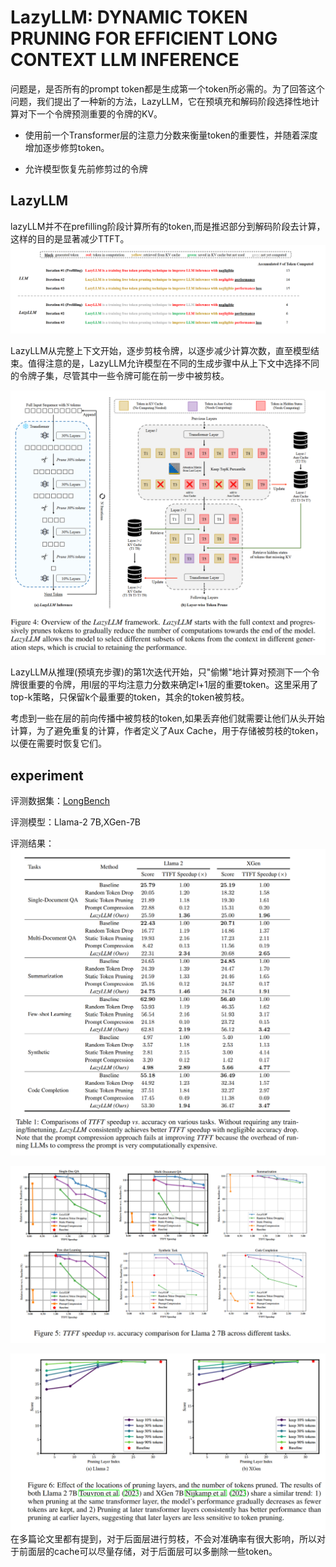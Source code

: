 # LazyLLM: DYNAMIC TOKEN PRUNING FOR EFFICIENT LONG CONTEXT LLM INFERENCE
问题是，是否所有的prompt token都是生成第一个token所必需的。为了回答这个问题，我们提出了一种新的方法，LazyLLM，它在预填充和解码阶段选择性地计算对下一个令牌预测重要的令牌的KV。

* 使用前一个Transformer层的注意力分数来衡量token的重要性，并随着深度增加逐步修剪token。

* 允许模型恢复先前修剪过的令牌

## LazyLLM
lazyLLM并不在prefilling阶段计算所有的token,而是推迟部分到解码阶段去计算，这样的目的是显著减少TTFT。
![alt text](image.png)

LazyLLM从完整上下文开始，逐步剪枝令牌，以逐步减少计算次数，直至模型结束。值得注意的是，LazyLLM允许模型在不同的生成步骤中从上下文中选择不同的令牌子集，尽管其中一些令牌可能在前一步中被剪枝。

![alt text](image-1.png)

LazyLLM从推理(预填充步骤)的第1次迭代开始，只"偷懒"地计算对预测下一个令牌很重要的令牌，用l层的平均注意力分数来确定l+1层的重要token。这里采用了top-k策略，只保留k个最重要的token，其余的token被剪枝。

考虑到一些在层的前向传播中被剪枝的token,如果丢弃他们就需要让他们从头开始计算，为了避免重复的计算，作者定义了Aux Cache，用于存储被剪枝的token，以便在需要时恢复它们。

## experiment
评测数据集：[LongBench](https://github.com/THUDM/LongBench)

评测模型：Llama-2 7B,XGen-7B

评测结果：
![alt text](image-2.png)

![alt text](image-3.png)

![alt text](image-4.png)
在多篇论文里都有提到，对于后面层进行剪枝，不会对准确率有很大影响，所以对于前面层的cache可以尽量存储，对于后面层可以多删除一些token。